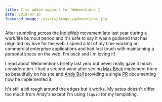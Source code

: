 ```yaml
---
title: I've added support for Webmentions 🥳
date: 2019-07-16
featured_image: /assets/images/webmentions.jpg
---
```


After stumbling across the [IndieWeb](https://indieweb.org/) movement late last year during a work/life burnout period and it's safe to say it was a godsend that has reignited my love for the web. I spend a lot of my time working on commercial enterprise applications and had lost touch with maintaining a personal space on the web. I'm back and I'm loving it!

I read about Webmentions briefly last year but never really gave it much consideration. I had a second wind after seeing [Max Böck](https://mxb.dev/blog/using-webmentions-on-static-sites/) implement them so beautifully on his site and [Andy Bell](https://andy-bell.design/wrote/adding-webmentions-to-my-personal-site/) providing a single [PR](https://github.com/andybelldesign/personal-site-hylia/pull/2) documenting how he implemented it.

It's still a bit rough around the edges but it works. My setup doesn't differ too much from Andy's except I'm using `liquid` for my templating. 
